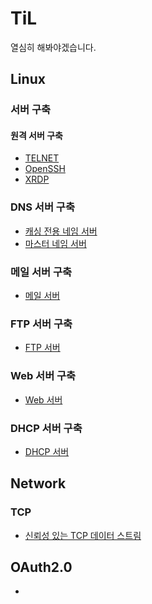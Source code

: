# TiL

열심히 해봐야겠습니다.

## Linux

### 서버 구축

#### 원격 서버 구축

- [TELNET](https://github.com/seungwonbased/TIL/blob/main/Linux/Telnet.md)
- [OpenSSH](https://github.com/seungwonbased/TIL/blob/main/Linux/OpenSSH.md)
- [XRDP](https://github.com/seungwonbased/TIL/blob/main/Linux/XRDP.md)

### DNS 서버 구축

- [캐싱 전용 네임 서버](https://github.com/seungwonbased/TIL/blob/main/Linux/CachingNameServer.md)
- [마스터 네임 서버](https://github.com/seungwonbased/TIL/blob/main/Linux/MasterNameServer.md)

### 메일 서버 구축

- [메일 서버](https://github.com/seungwonbased/TIL/blob/main/Linux/MailServer.md)

### FTP 서버 구축

- [FTP 서버](https://github.com/seungwonbased/TIL/blob/main/Linux/FTPServer.md)

### Web 서버 구축

- [Web 서버](https://github.com/seungwonbased/TIL/blob/main/Linux/WebServer.md)

### DHCP 서버 구축

- [DHCP 서버](https://github.com/seungwonbased/TIL/blob/main/Linux/DHCPServer.md)

## Network

### TCP

- [신뢰성 있는 TCP 데이터 스트림](https://github.com/seungwonbased/TIL/blob/main/Network/ReliableTCPDataStream.md)

## OAuth2.0

-
